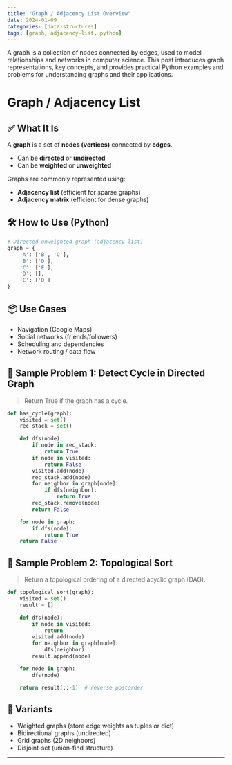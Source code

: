 ```yaml
---
title: "Graph / Adjacency List Overview"
date: 2024-01-09
categories: [data-structures]
tags: [graph, adjacency-list, python]
---
```


A graph is a collection of nodes connected by edges, used to model relationships and networks in computer science. This post introduces graph representations, key concepts, and provides practical Python examples and problems for understanding graphs and their applications.

# Graph / Adjacency List

## ✅ What It Is

A **graph** is a set of **nodes (vertices)** connected by **edges**.

- Can be **directed** or **undirected**
- Can be **weighted** or **unweighted**

Graphs are commonly represented using:

- **Adjacency list** (efficient for sparse graphs)
- **Adjacency matrix** (efficient for dense graphs)

## 🛠️ How to Use (Python)

```python
# Directed unweighted graph (adjacency list)
graph = {
    'A': ['B', 'C'],
    'B': ['D'],
    'C': ['E'],
    'D': [],
    'E': ['D']
}
```

## 📦 Use Cases

- Navigation (Google Maps)
- Social networks (friends/followers)
- Scheduling and dependencies
- Network routing / data flow

## 📘 Sample Problem 1: Detect Cycle in Directed Graph

> Return True if the graph has a cycle.

```python
def has_cycle(graph):
    visited = set()
    rec_stack = set()

    def dfs(node):
        if node in rec_stack:
            return True
        if node in visited:
            return False
        visited.add(node)
        rec_stack.add(node)
        for neighbor in graph[node]:
            if dfs(neighbor):
                return True
        rec_stack.remove(node)
        return False

    for node in graph:
        if dfs(node):
            return True
    return False
```

## 📘 Sample Problem 2: Topological Sort

> Return a topological ordering of a directed acyclic graph (DAG).

```python
def topological_sort(graph):
    visited = set()
    result = []

    def dfs(node):
        if node in visited:
            return
        visited.add(node)
        for neighbor in graph[node]:
            dfs(neighbor)
        result.append(node)

    for node in graph:
        dfs(node)

    return result[::-1]  # reverse postorder
```

## 🔁 Variants

- Weighted graphs (store edge weights as tuples or dict)
- Bidirectional graphs (undirected)
- Grid graphs (2D neighbors)
- Disjoint-set (union-find structure)

---

